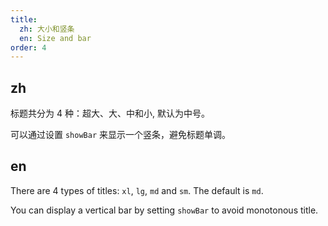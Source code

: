 ```yaml
---
title:
  zh: 大小和竖条
  en: Size and bar
order: 4
---
```


## zh

标题共分为 4 种：超大、大、中和小, 默认为中号。

可以通过设置 `showBar` 来显示一个竖条，避免标题单调。

## en

There are 4 types of titles: `xl`, `lg`, `md` and `sm`. The default is `md`.

You can display a vertical bar by setting `showBar` to avoid monotonous title.
